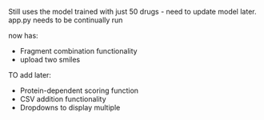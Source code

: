 Still uses the model trained with just 50 drugs - need to update model later.
app.py needs to be continually run


now has:
- Fragment combination functionality
- upload two smiles

TO add later:
- Protein-dependent scoring function
- CSV addition functionality
- Dropdowns to display multiple
